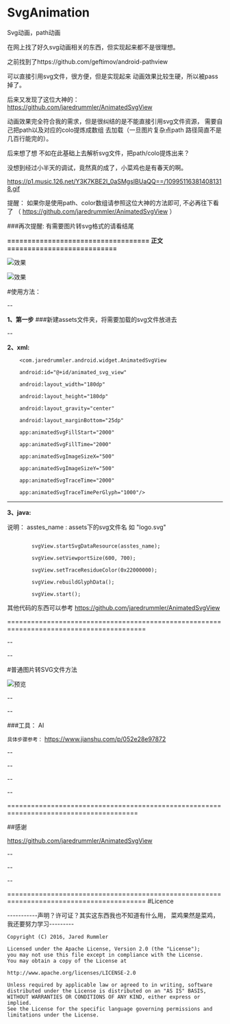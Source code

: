 # SvgAnimation
Svg动画，path动画


在网上找了好久svg动画相关的东西，但实现起来都不是很理想。


之前找到了https://github.com/geftimov/android-pathview 

可以直接引用svg文件，很方便，但是实现起来 动画效果比较生硬，所以被pass掉了。


后来又发现了这位大神的：
https://github.com/jaredrummler/AnimatedSvgView


动画效果完全符合我的需求，但是很纠结的是不能直接引用svg文件资源，
需要自己把path以及对应的colo提炼成数组 去加载（一旦图片复杂点path 路径简直不是几百行能完的）。



后来想了想 不如在此基础上去解析svg文件，把path/colo提炼出来？

没想到经过小半天的调试，竟然真的成了，小菜鸡也是有春天的啊。

https://p1.music.126.net/Y3K7KBE2I_0aSMgsIBUaQQ==/109951163814081318.gif


提醒： 如果你是使用path、color数组请参照这位大神的方法即可, 不必再往下看了
    （ https://github.com/jaredrummler/AnimatedSvgView ）
    
    
    
###再次提醒: 有需要图片转svg格式的请看结尾 



**=================================== 正文 ===========================**

![效果](https://p1.music.126.net/Y3K7KBE2I_0aSMgsIBUaQQ==/109951163814081318.gif)


![效果](https://p1.music.126.net/odQhr4w-SgsrGCFrLBuoDw==/109951163814078394.gif)



#使用方法：

--


**1、第一步**
###新建assets文件夹，将需要加载的svg文件放进去


--

**2、xml:**

```
    <com.jaredrummler.android.widget.AnimatedSvgView

    android:id="@+id/animated_svg_view"
    
    android:layout_width="180dp"
    
    android:layout_height="180dp"
    
    android:layout_gravity="center"
    
    android:layout_marginBottom="25dp"
    
    app:animatedSvgFillStart="2000"
    
    app:animatedSvgFillTime="2000"
    
    app:animatedSvgImageSizeX="500"
    
    app:animatedSvgImageSizeY="500"
    
    app:animatedSvgTraceTime="2000"
    
    app:animatedSvgTraceTimePerGlyph="1000"/>
```
----------

**3、java:**

说明： asstes_name  : assets下的svg文件名  如 "logo.svg"

```

        svgView.startSvgDataResource(asstes_name);
 
        svgView.setViewportSize(600, 700);
        
        svgView.setTraceResidueColor(0x22000000);
        
        svgView.rebuildGlyphData();
        
        svgView.start();

```

其他代码的东西可以参考
https://github.com/jaredrummler/AnimatedSvgView 




=========================================================================================

--

--




#普通图片转SVG文件方法


![预览](https://upload-images.jianshu.io/upload_images/13840072-508580be41b76d96.png?imageMogr2/auto-orient/strip%7CimageView2/2/w/702/format/webp)

--

--



###工具： AI

``
具体步骤参考：
``
https://www.jianshu.com/p/052e28e97872

--

--

--

--

=======================================================================================


##感谢

https://github.com/jaredrummler/AnimatedSvgView


--

--

--

=========================================================================================
#Licence

-----------声明？许可证？其实这东西我也不知道有什么用， 菜鸡果然是菜鸡，我还要努力学习---------



    Copyright (C) 2016, Jared Rummler

    Licensed under the Apache License, Version 2.0 (the "License");
    you may not use this file except in compliance with the License.
    You may obtain a copy of the License at

    http://www.apache.org/licenses/LICENSE-2.0
    
    Unless required by applicable law or agreed to in writing, software
    distributed under the License is distributed on an "AS IS" BASIS,
    WITHOUT WARRANTIES OR CONDITIONS OF ANY KIND, either express or implied.
    See the License for the specific language governing permissions and
    limitations under the License.


